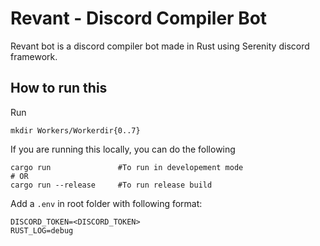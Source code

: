 # Revant - Discord Compiler Bot

Revant bot is a discord compiler bot made in Rust using Serenity discord framework.

## How to run this

Run
```
mkdir Workers/Workerdir{0..7}
```

If you are running this locally, you can do the following
```
cargo run               #To run in developement mode
# OR
cargo run --release     #To run release build
```

Add a `.env` in root folder with following format:
```
DISCORD_TOKEN=<DISCORD_TOKEN>
RUST_LOG=debug
```
